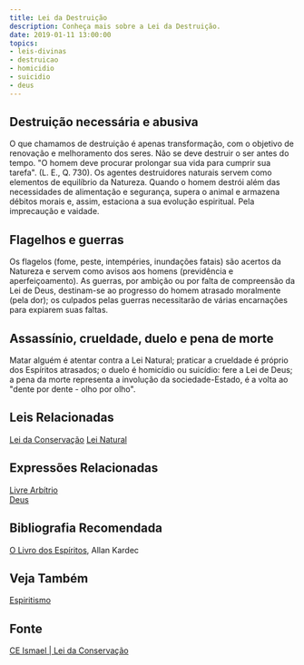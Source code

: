 ```yaml
---
title: Lei da Destruição
description: Conheça mais sobre a Lei da Destruição.
date: 2019-01-11 13:00:00
topics: 
- leis-divinas
- destruicao
- homicidio
- suicidio
- deus
---
```


## Destruição necessária e abusiva
O que chamamos de destruição é apenas transformação, com o objetivo de renovação
e melhoramento dos seres. Não se deve destruir o ser antes do tempo. "O homem
deve procurar prolongar sua vida para cumprir sua tarefa". (L. E., Q. 730). Os
agentes destruidores naturais servem como elementos de equilíbrio da Natureza.
Quando o homem destrói além das necessidades de alimentação e segurança, supera
o animal e armazena débitos morais e, assim, estaciona a sua evolução
espiritual. Pela imprecaução e vaidade.

## Flagelhos e guerras
Os flagelos (fome, peste, intempéries, inundações fatais) são acertos da
Natureza e servem como avisos aos homens (previdência e aperfeiçoamento). As
guerras, por ambição ou por falta de compreensão da Lei de Deus, destinam-se ao
progresso do homem atrasado moralmente (pela dor); os culpados pelas guerras
necessitarão de várias encarnações para expiarem suas faltas.

## Assassínio, crueldade, duelo e pena de morte
Matar alguém é atentar contra a Lei Natural; praticar a crueldade é próprio dos
Espíritos atrasados; o duelo é homicídio ou suicídio: fere a Lei de Deus; a pena
da morte representa a involução da sociedade-Estado, é a volta ao "dente por
dente - olho por olho".

## Leis Relacionadas
[Lei da Conservação](../conservacao)
[Lei Natural](../natural)  

## Expressões Relacionadas
[Livre Arbítrio](/sobre/livre-arbitrio)  
[Deus](/sobre/deus)

## Bibliografia Recomendada
[O Livro dos Espíritos](/livros/livro-dos-espiritos), Allan Kardec  

## Veja Também
[Espiritismo](/espiritismo)

## Fonte
[CE Ismael | Lei da Conservação](https://www.ceismael.com.br/download/apostila/apost1.htm#LEI%20DE%20CONSERVA%C3%87%C3%83O%20E%20LEI%20DE%20DESTRUI%C3%87%C3%83O)
